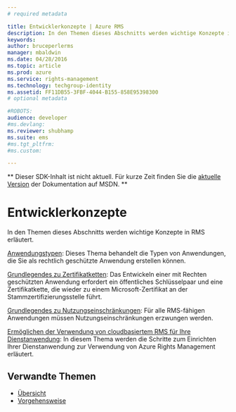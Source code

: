 ```yaml
---
# required metadata

title: Entwicklerkonzepte | Azure RMS
description: In den Themen dieses Abschnitts werden wichtige Konzepte in RMS erläutert.
keywords:
author: bruceperlerms
manager: mbaldwin
ms.date: 04/28/2016
ms.topic: article
ms.prod: azure
ms.service: rights-management
ms.technology: techgroup-identity
ms.assetid: FF11DB55-3FBF-4044-B155-858E95398300
# optional metadata

#ROBOTS:
audience: developer
#ms.devlang:
ms.reviewer: shubhamp
ms.suite: ems
#ms.tgt_pltfrm:
#ms.custom:

---
```

** Dieser SDK-Inhalt ist nicht aktuell. Für kurze Zeit finden Sie die [aktuelle Version](https://msdn.microsoft.com/library/windows/desktop/hh535290(v=vs.85).aspx) der Dokumentation auf MSDN. **
# Entwicklerkonzepte

In den Themen dieses Abschnitts werden wichtige Konzepte in RMS erläutert.

[Anwendungstypen](application-types.md): Dieses Thema behandelt die Typen von Anwendungen, die Sie als rechtlich geschützte Anwendung erstellen können.

[Grundlegendes zu Zertifikatketten](understanding-certificate-chains.md): Das Entwickeln einer mit Rechten geschützten Anwendung erfordert ein öffentliches Schlüsselpaar und eine Zertifikatkette, die wieder zu einem Microsoft-Zertifikat an der Stammzertifizierungsstelle führt.

[Grundlegendes zu Nutzungseinschränkungen](understanding-usage-restrictions.md): Für alle RMS-fähigen Anwendungen müssen Nutzungseinschränkungen erzwungen werden.

[Ermöglichen der Verwendung von cloudbasiertem RMS für Ihre Dienstanwendung](how-to-use-file-api-with-aadrm-cloud.md): In diesem Thema werden die Schritte zum Einrichten Ihrer Dienstanwendung zur Verwendung von Azure Rights Management erläutert.

 

## Verwandte Themen ##
- [Übersicht](ad-rms-overview.md)
- [Vorgehensweise](how-to-use-msipc.md)
 

 


<!--HONumber=Jun16_HO1-->


